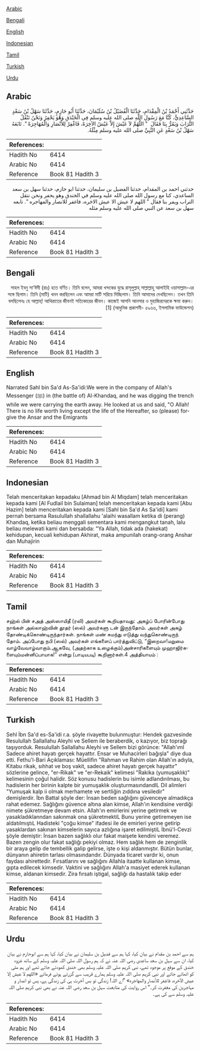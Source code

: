 [Arabic](#arabic)

[Bengali](#bengali)

[English](#english)

[Indonesian](#indonesian)

[Tamil](#tamil)

[Turkish](#turkish)

[Urdu](#urdu)

## Arabic


<div dir="rtl" lang="ar" style={{fontSize:'larger',backgroundColor:'#f8f9fa',padding:20}}>
حَدَّثَنِي أَحْمَدُ بْنُ الْمِقْدَامِ، حَدَّثَنَا الْفُضَيْلُ بْنُ سُلَيْمَانَ، حَدَّثَنَا أَبُو حَازِمٍ، حَدَّثَنَا سَهْلُ بْنُ سَعْدٍ السَّاعِدِيُّ، كُنَّا مَعَ رَسُولِ اللَّهِ صلى الله عليه وسلم فِي الْخَنْدَقِ وَهْوَ يَحْفِرُ وَنَحْنُ نَنْقُلُ التُّرَابَ وَيَمُرُّ بِنَا فَقَالَ ‏ "‏ اللَّهُمَّ لاَ عَيْشَ إِلاَّ عَيْشُ الآخِرَهْ، فَاغْفِرْ لِلأَنْصَارِ وَالْمُهَاجِرَهْ ‏"‏‏.‏ تَابَعَهُ سَهْلُ بْنُ سَعْدٍ عَنِ النَّبِيِّ صلى الله عليه وسلم مِثْلَهُ‏.‏
</div>
<div style={{backgroundColor:'#f8f9fa',padding:20, marginBottom: 10}}><table> <thead> <tr> <th>References:</th> <th></th> </tr> </thead> <tbody><tr><td>Hadith No</td><td>6414</td></tr><tr><td>Arabic No</td><td>6414</td></tr><tr><td>Reference</td><td>Book 81 Hadith 3</td></tr></tbody></table></div>


<div dir="rtl" lang="ar" style={{fontSize:'larger',backgroundColor:'#f8f9fa',padding:20}}>
حدثني احمد بن المقدام، حدثنا الفضيل بن سليمان، حدثنا ابو حازم، حدثنا سهل بن سعد الساعدي، كنا مع رسول الله صلى الله عليه وسلم في الخندق وهو يحفر ونحن ننقل التراب ويمر بنا فقال " اللهم لا عيش الا عيش الاخره، فاغفر للانصار والمهاجره ". تابعه سهل بن سعد عن النبي صلى الله عليه وسلم مثله
</div>
<div style={{backgroundColor:'#f8f9fa',padding:20, marginBottom: 10}}><table> <thead> <tr> <th>References:</th> <th></th> </tr> </thead> <tbody><tr><td>Hadith No</td><td>6414</td></tr><tr><td>Arabic No</td><td>6414</td></tr><tr><td>Reference</td><td>Book 81 Hadith 3</td></tr></tbody></table></div>

## Bengali


<div dir="rtl" lang="bn" style={{fontSize:'larger',backgroundColor:'#f8f9fa',padding:20}}>
সাহল ইবনু সা‘ঈদী (রাঃ) হতে বর্ণিত। তিনি বলেন, আমরা খন্দকের যুদ্ধে রাসূলুল্লাহ্ সাল্লাল্লাহু আলাইহি ওয়াসাল্লাম-এর সঙ্গে ছিলাম। তিনি (মাটি) খনন করছিলেন এবং আমরা মাটি সরিয়ে দিচ্ছিলাম। তিনি আমাদের দেখছিলেন। তখন তিনি বলছিলেনঃ হে আল্লাহ্! আখিরাতের জীবনই সত্যিকারের জীবন। কাজেই আপনি আনসার ও মুহাজিরদেরকে ক্ষমা করুন।[1] (আধুনিক প্রকাশনী- ৫৯৬৬, ইসলামিক ফাউন্ডেশন)
</div>
<div style={{backgroundColor:'#f8f9fa',padding:20, marginBottom: 10}}><table> <thead> <tr> <th>References:</th> <th></th> </tr> </thead> <tbody><tr><td>Hadith No</td><td>6414</td></tr><tr><td>Arabic No</td><td>6414</td></tr><tr><td>Reference</td><td>Book 81 Hadith 3</td></tr></tbody></table></div>

## English


<div dir="ltr" lang="en" style={{fontSize:'larger',backgroundColor:'#f8f9fa',padding:20}}>
Narrated Sahl bin Sa'd As-Sa'idi:We were in the company of Allah's Messenger (ﷺ) in (the battle of) Al-Khandaq, and he was digging the trench while we were carrying the earth away. He looked at us and said, "O Allah! There is no life worth living except the life of the Hereafter, so (please) forgive the Ansar and the Emigrants
</div>
<div style={{backgroundColor:'#f8f9fa',padding:20, marginBottom: 10}}><table> <thead> <tr> <th>References:</th> <th></th> </tr> </thead> <tbody><tr><td>Hadith No</td><td>6414</td></tr><tr><td>Arabic No</td><td>6414</td></tr><tr><td>Reference</td><td>Book 81 Hadith 3</td></tr></tbody></table></div>

## Indonesian


<div dir="ltr" lang="id" style={{fontSize:'larger',backgroundColor:'#f8f9fa',padding:20}}>
Telah menceritakan kepadaku [Ahmad bin Al Miqdam] telah menceritakan kepada kami [Al Fudlail bin Sulaiman] telah menceritakan kepada kami [Abu Hazim] telah menceritakan kepada kami [Sahl bin Sa'd As Sa'idi] kami pernah bersama Rasulullah shallallahu 'alaihi wasallam ketika di (perang) Khandaq, ketika beliau menggali sementara kami mengangkut tanah, lalu beliau melewati kami dan bersabda: "Ya Allah, tidak ada (hakekat) kehidupan, kecuali kehidupan Akhirat, maka ampunilah orang-orang Anshar dan Muhajirin
</div>
<div style={{backgroundColor:'#f8f9fa',padding:20, marginBottom: 10}}><table> <thead> <tr> <th>References:</th> <th></th> </tr> </thead> <tbody><tr><td>Hadith No</td><td>6414</td></tr><tr><td>Arabic No</td><td>6414</td></tr><tr><td>Reference</td><td>Book 81 Hadith 3</td></tr></tbody></table></div>

## Tamil


<div dir="ltr" lang="ta" style={{fontSize:'larger',backgroundColor:'#f8f9fa',padding:20}}>
சஹ்ல் பின் சஅத் அஸ்ஸாயிதீ (ரலி) அவர்கள் கூறியதாவது: அகழ்ப் போரின்போது நாங்கள் அல்லாஹ்வின் தூதர் (ஸல்) அவர்களு டன் இருந்தோம். அவர்கள் அகழ் தோண்டிக்கொண்டிருந்தார்கள். நாங்கள் மண் சுமந்து எடுத்து வந்துகொண்டிருந் தோம். அப்போது நபி (ஸல்) அவர்கள் எங்களைப் பார்த்துவிட்டு, “இறைவா!மறுமை வாழ்வேவாழ்வாகும்.ஆகவே, (அதற்காக உழைக்கும்)அன்சாரிகளையும் முஹாஜிர்களையும்மன்னிப்பாயாக!” என்று (பாடியபடி) கூறினார்கள்.4 அத்தியாயம் :
</div>
<div style={{backgroundColor:'#f8f9fa',padding:20, marginBottom: 10}}><table> <thead> <tr> <th>References:</th> <th></th> </tr> </thead> <tbody><tr><td>Hadith No</td><td>6414</td></tr><tr><td>Arabic No</td><td>6414</td></tr><tr><td>Reference</td><td>Book 81 Hadith 3</td></tr></tbody></table></div>

## Turkish


<div dir="ltr" lang="tr" style={{fontSize:'larger',backgroundColor:'#f8f9fa',padding:20}}>
Sehl İbn Sa'd es-Sa'idi r.a. şöyle rivayette bulunmuştur: Hendek gazvesinde Resulullah Sallallahu Aleyhi ve Sellem ile beraberdik, o kazıyor, biz toprağı taşıyorduk. Resulullah Sallallahu Aleyhi ve Sellem bizi görünce: "Allah'ıml Sadece ahiret hayatı gerçek hayattır. Ensar ve Muhacirleri bağışla" diye dua etti. Fethu'l-Bari Açıklaması: Müellifin "Rahman ve Rahim olan Allah'ın adıyla, Kitabu rikak, sıhhat ve boş vakit, sadece ahiret hayatı gerçek hayattır" sözlerine gelince, "er-Rikak" ve "er-Rekaik" kelimesi "Rakika (yumuşaklık)" kelimesinin çoğul halidir. Söz konusu hadislerin bu isimle adlandırılması, bu hadislerin her birinin kalpte bir yumuşaklık oluşturmasındandIL Dil alimleri "Yumuşak kalp ii olmak merhamete ve sertliğin zıddına vesiledir" demişlerdir. İbn Battal şöyle der: İnsan beden sağlığını güvenceye almadıkça rahat edemez. Sağlığını güvence altına alan kimse, Allah'ın kendisine verdiği nimete şükretmeye devam etsin. Allah'ın emirlerini yerine getirmek ve yasakladıklanndan sakınmak ona şükretmektiL Bunu yerine getiremeyen ise aldatılmıştıL Hadisteki "çoğu kimse" ifadesi ile de emirleri yerine getirip yasaklardan sakınan kimselerin sayıca azlığına işaret edilmiştiL İbnü'l-Cevzi şöyle demiştir: İnsan bazen sağlıklı olur fakat maişete kendini veremez. Bazen zengin olur fakat sağlığı pekiyi olmaz. Hem sağlık hem de zenginlik bir araya gelip de tembellik galip gelirse, işte o kişi aldanmıştır. Bütün bunlar, dünyanın ahiretin tarlası olmasındandır. Dünyada ticaret vardır ki, onun faydası ahirettedir. Fırsatlarını ve sağlığını Allahla itaatte kullanan kimse, gıpta edilecek kimsedir. Vaktini ve sağlığını Allah'a masiyet ederek kullanan kimse, aldanan kimsedir. Zira fırsatı iştigal, sağlığı da hastalık takip eder
</div>
<div style={{backgroundColor:'#f8f9fa',padding:20, marginBottom: 10}}><table> <thead> <tr> <th>References:</th> <th></th> </tr> </thead> <tbody><tr><td>Hadith No</td><td>6414</td></tr><tr><td>Arabic No</td><td>6414</td></tr><tr><td>Reference</td><td>Book 81 Hadith 3</td></tr></tbody></table></div>

## Urdu


<div dir="rtl" lang="ur" style={{fontSize:'larger',backgroundColor:'#f8f9fa',padding:20}}>
ہم سے احمد بن مقدام نے بیان کیا، کہا ہم سے فضیل بن سلیمان نے بیان کیا، کہا ہم سے ابوحازم نے بیان کیا، ان سے سہل بن سعد ساعدی رضی اللہ عنہ نے کہ ہم رسول اللہ صلی اللہ علیہ وسلم کے ساتھ غزوہ خندق کے موقع پر موجود تھے، نبی کریم صلی اللہ علیہ وسلم بھی خندق کھودتے جاتے تھے اور ہم مٹی کو اٹھاتے جاتے اور نبی کریم صلی اللہ علیہ وسلم ہمارے قریب سے گزرتے ہوئے فرماتے «اللهم لا عيش إلا عيش الآخره،‏‏‏‏ فاغفر للأنصار والمهاجره» ”اے اللہ! زندگی تو بس آخرت ہی کی زندگی ہے، پس تو انصار و مہاجرین کی مغفرت کر۔“ اس روایت کی متابعت سہل بن سعد رضی اللہ عنہ نے بھی نبی کریم صلی اللہ علیہ وسلم سے کی ہے۔
</div>
<div style={{backgroundColor:'#f8f9fa',padding:20, marginBottom: 10}}><table> <thead> <tr> <th>References:</th> <th></th> </tr> </thead> <tbody><tr><td>Hadith No</td><td>6414</td></tr><tr><td>Arabic No</td><td>6414</td></tr><tr><td>Reference</td><td>Book 81 Hadith 3</td></tr></tbody></table></div>